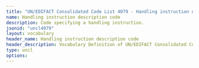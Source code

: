 ```yaml
---
title: "UN/EDIFACT Consolidated Code List 4079 - Handling instruction description code (20B) JSON-LD Vocabulary"
name: Handling instruction description code
description: Code specifying a handling instruction.
jsonid: "uncl4079"
layout: vocabulary
header_name: Handling instruction description code
header_description: Vocabulary Definition of UN/EDIFACT Consolidated Code List 4079 - Handling instruction description code (20B) semantics in HTML format. JSON-LD format is available at [uncl4079.jsonld](/vocabulary/uncl4079.jsonld)
type: uncl
options:
---
```

